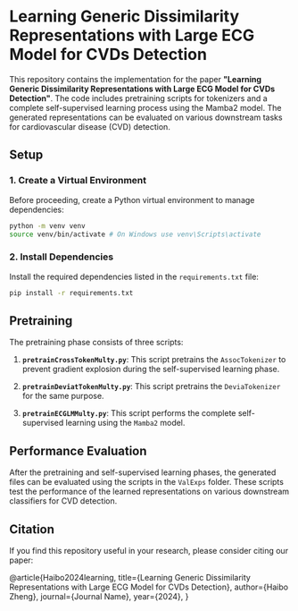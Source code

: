 # Learning Generic Dissimilarity Representations with Large ECG Model for CVDs Detection

This repository contains the implementation for the paper **"Learning Generic Dissimilarity Representations with Large ECG Model for CVDs Detection"**. The code includes pretraining scripts for tokenizers and a complete self-supervised learning process using the Mamba2 model. The generated representations can be evaluated on various downstream tasks for cardiovascular disease (CVD) detection.

## Setup

### 1. Create a Virtual Environment

Before proceeding, create a Python virtual environment to manage dependencies:

```bash
python -m venv venv
source venv/bin/activate # On Windows use venv\Scripts\activate
```

### 2. Install Dependencies

Install the required dependencies listed in the `requirements.txt` file:

```bash
pip install -r requirements.txt
```

## Pretraining

The pretraining phase consists of three scripts:

1. **`pretrainCrossTokenMulty.py`**: This script pretrains the `AssocTokenizer` to prevent gradient explosion during the self-supervised learning phase.
   
2. **`pretrainDeviatTokenMulty.py`**: This script pretrains the `DeviaTokenizer` for the same purpose.

3. **`pretrainECGLMMulty.py`**: This script performs the complete self-supervised learning using the `Mamba2` model.

## Performance Evaluation

After the pretraining and self-supervised learning phases, the generated files can be evaluated using the scripts in the `ValExps` folder. These scripts test the performance of the learned representations on various downstream classifiers for CVD detection.

## Citation

If you find this repository useful in your research, please consider citing our paper:

@article{Haibo2024learning,
title={Learning Generic Dissimilarity Representations with Large ECG Model for CVDs Detection},
author={Haibo Zheng},
journal={Journal Name},
year={2024},
}
